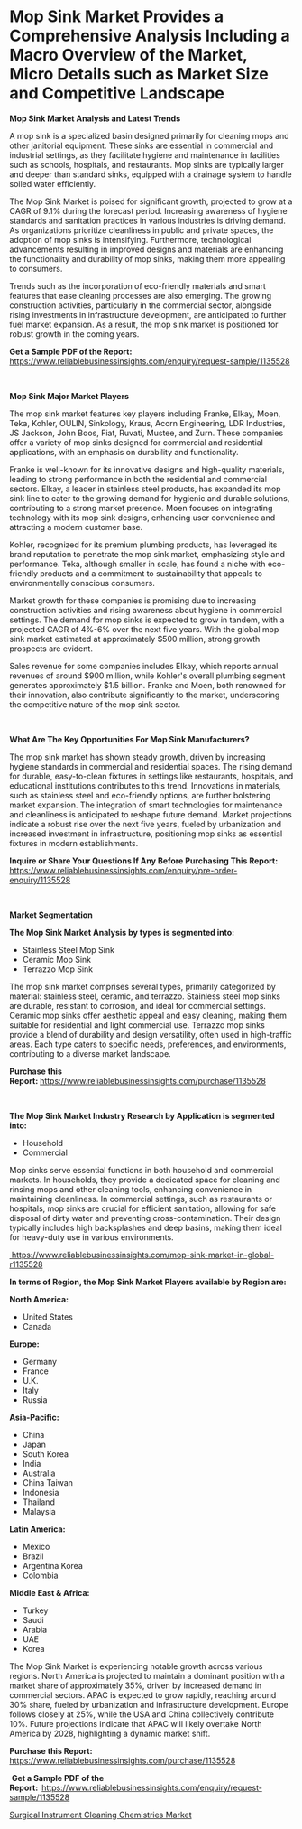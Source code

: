 <p><h1>Mop Sink Market Provides a Comprehensive Analysis Including a Macro Overview of the Market, Micro Details such as Market Size and Competitive Landscape</h1></p><p><strong>Mop Sink Market Analysis and Latest Trends</strong></p>
<p><p>A mop sink is a specialized basin designed primarily for cleaning mops and other janitorial equipment. These sinks are essential in commercial and industrial settings, as they facilitate hygiene and maintenance in facilities such as schools, hospitals, and restaurants. Mop sinks are typically larger and deeper than standard sinks, equipped with a drainage system to handle soiled water efficiently.</p><p>The Mop Sink Market is poised for significant growth, projected to grow at a CAGR of 9.1% during the forecast period. Increasing awareness of hygiene standards and sanitation practices in various industries is driving demand. As organizations prioritize cleanliness in public and private spaces, the adoption of mop sinks is intensifying. Furthermore, technological advancements resulting in improved designs and materials are enhancing the functionality and durability of mop sinks, making them more appealing to consumers. </p><p>Trends such as the incorporation of eco-friendly materials and smart features that ease cleaning processes are also emerging. The growing construction activities, particularly in the commercial sector, alongside rising investments in infrastructure development, are anticipated to further fuel market expansion. As a result, the mop sink market is positioned for robust growth in the coming years.</p></p>
<p><strong>Get a Sample PDF of the Report:&nbsp;</strong> <a href="https://www.reliablebusinessinsights.com/enquiry/request-sample/1135528?utm_campaign=3325&utm_medium=2&utm_source=Github&utm_content=ia&utm_term=04042025&utm_id=mop-sink">https://www.reliablebusinessinsights.com/enquiry/request-sample/1135528</a></p>
<p>&nbsp;</p>
<p><strong>Mop Sink Major Market Players</strong></p>
<p><p>The mop sink market features key players including Franke, Elkay, Moen, Teka, Kohler, OULIN, Sinkology, Kraus, Acorn Engineering, LDR Industries, JS Jackson, John Boos, Fiat, Ruvati, Mustee, and Zurn. These companies offer a variety of mop sinks designed for commercial and residential applications, with an emphasis on durability and functionality.</p><p>Franke is well-known for its innovative designs and high-quality materials, leading to strong performance in both the residential and commercial sectors. Elkay, a leader in stainless steel products, has expanded its mop sink line to cater to the growing demand for hygienic and durable solutions, contributing to a strong market presence. Moen focuses on integrating technology with its mop sink designs, enhancing user convenience and attracting a modern customer base.</p><p>Kohler, recognized for its premium plumbing products, has leveraged its brand reputation to penetrate the mop sink market, emphasizing style and performance. Teka, although smaller in scale, has found a niche with eco-friendly products and a commitment to sustainability that appeals to environmentally conscious consumers.</p><p>Market growth for these companies is promising due to increasing construction activities and rising awareness about hygiene in commercial settings. The demand for mop sinks is expected to grow in tandem, with a projected CAGR of 4%-6% over the next five years. With the global mop sink market estimated at approximately $500 million, strong growth prospects are evident.</p><p>Sales revenue for some companies includes Elkay, which reports annual revenues of around $900 million, while Kohler's overall plumbing segment generates approximately $1.5 billion. Franke and Moen, both renowned for their innovation, also contribute significantly to the market, underscoring the competitive nature of the mop sink sector.</p></p>
<p>&nbsp;</p>
<p><strong>What Are The Key Opportunities For Mop Sink Manufacturers?</strong></p>
<p><p>The mop sink market has shown steady growth, driven by increasing hygiene standards in commercial and residential spaces. The rising demand for durable, easy-to-clean fixtures in settings like restaurants, hospitals, and educational institutions contributes to this trend. Innovations in materials, such as stainless steel and eco-friendly options, are further bolstering market expansion. The integration of smart technologies for maintenance and cleanliness is anticipated to reshape future demand. Market projections indicate a robust rise over the next five years, fueled by urbanization and increased investment in infrastructure, positioning mop sinks as essential fixtures in modern establishments.</p></p>
<p><strong>Inquire or Share Your Questions If Any Before Purchasing This Report:</strong> <a href="https://www.reliablebusinessinsights.com/enquiry/pre-order-enquiry/1135528?utm_campaign=3325&utm_medium=2&utm_source=Github&utm_content=ia&utm_term=04042025&utm_id=mop-sink">https://www.reliablebusinessinsights.com/enquiry/pre-order-enquiry/1135528</a></p>
<p>&nbsp;</p>
<p><strong>Market Segmentation</strong></p>
<p><strong>The Mop Sink Market Analysis by types is segmented into:</strong></p>
<p><ul><li>Stainless Steel Mop Sink</li><li>Ceramic Mop Sink</li><li>Terrazzo Mop Sink</li></ul></p>
<p><p>The mop sink market comprises several types, primarily categorized by material: stainless steel, ceramic, and terrazzo. Stainless steel mop sinks are durable, resistant to corrosion, and ideal for commercial settings. Ceramic mop sinks offer aesthetic appeal and easy cleaning, making them suitable for residential and light commercial use. Terrazzo mop sinks provide a blend of durability and design versatility, often used in high-traffic areas. Each type caters to specific needs, preferences, and environments, contributing to a diverse market landscape.</p></p>
<p><strong>Purchase this Report:&nbsp;</strong><a href="https://www.reliablebusinessinsights.com/purchase/1135528?utm_campaign=3325&utm_medium=2&utm_source=Github&utm_content=ia&utm_term=04042025&utm_id=mop-sink">https://www.reliablebusinessinsights.com/purchase/1135528</a></p>
<p>&nbsp;</p>
<p><strong>The Mop Sink Market Industry Research by Application is segmented into:</strong></p>
<p><ul><li>Household</li><li>Commercial</li></ul></p>
<p><p>Mop sinks serve essential functions in both household and commercial markets. In households, they provide a dedicated space for cleaning and rinsing mops and other cleaning tools, enhancing convenience in maintaining cleanliness. In commercial settings, such as restaurants or hospitals, mop sinks are crucial for efficient sanitation, allowing for safe disposal of dirty water and preventing cross-contamination. Their design typically includes high backsplashes and deep basins, making them ideal for heavy-duty use in various environments.</p></p>
<p><a href="https://www.reliablebusinessinsights.com/mop-sink-market-in-global-r1135528?utm_campaign=3325&utm_medium=2&utm_source=Github&utm_content=ia&utm_term=04042025&utm_id=mop-sink">&nbsp;https://www.reliablebusinessinsights.com/mop-sink-market-in-global-r1135528</a></p>
<p><strong>In terms of Region, the Mop Sink Market Players available by Region are:</strong></p>
<p>
    <p> <strong> North America: </strong>
        <ul>
            <li>United States</li>
            <li>Canada</li>
        </ul>
        </p> 
    <p> <strong> Europe: </strong>
        <ul>
            <li>Germany</li>
            <li>France</li>
            <li>U.K.</li>
            <li>Italy</li>
            <li>Russia</li>
        </ul>
        </p> 
    <p> <strong> Asia-Pacific: </strong>
        <ul>
            <li>China</li>
            <li>Japan</li>
            <li>South Korea</li>
            <li>India</li>
            <li>Australia</li>
            <li>China Taiwan</li>
            <li>Indonesia</li>
            <li>Thailand</li>
            <li>Malaysia</li>
        </ul>
        </p> 
    <p> <strong> Latin America: </strong>
        <ul>
            <li>Mexico</li>
            <li>Brazil</li>
            <li>Argentina Korea</li>
            <li>Colombia</li>
        </ul>
        </p> 
    <p> <strong> Middle East & Africa: </strong>
        <ul>
            <li>Turkey</li>
            <li>Saudi</li>
            <li>Arabia</li>
            <li>UAE</li>
            <li>Korea</li>
        </ul>
    </p>
    </p>
<p><p>The Mop Sink Market is experiencing notable growth across various regions. North America is projected to maintain a dominant position with a market share of approximately 35%, driven by increased demand in commercial sectors. APAC is expected to grow rapidly, reaching around 30% share, fueled by urbanization and infrastructure development. Europe follows closely at 25%, while the USA and China collectively contribute 10%. Future projections indicate that APAC will likely overtake North America by 2028, highlighting a dynamic market shift.</p></p>
<p><strong>Purchase this Report: </strong><a href="https://www.reliablebusinessinsights.com/purchase/1135528?utm_campaign=3325&utm_medium=2&utm_source=Github&utm_content=ia&utm_term=04042025&utm_id=mop-sink">https://www.reliablebusinessinsights.com/purchase/1135528</a></p>
<p>&nbsp;<strong>Get a Sample PDF of the Report:&nbsp;&nbsp;</strong><a href="https://www.reliablebusinessinsights.com/enquiry/request-sample/1135528?utm_campaign=3325&utm_medium=2&utm_source=Github&utm_content=ia&utm_term=04042025&utm_id=mop-sink">https://www.reliablebusinessinsights.com/enquiry/request-sample/1135528</a></p>
<p><strong></strong></p>
<p><p><a href="https://github.com/saoneubeh8/Market-Research-Report-List-1/blob/main/surgical-instrument-cleaning-chemistries-market.md?utm_campaign=3325&utm_medium=2&utm_source=Github&utm_content=ia&utm_term=04042025&utm_id=mop-sink">Surgical Instrument Cleaning Chemistries Market</a></p></p>